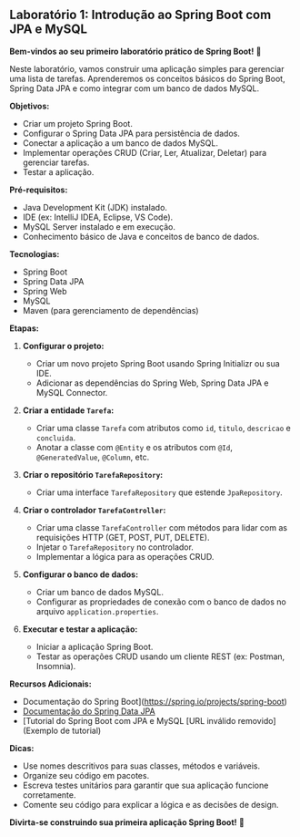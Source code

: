 ## Laboratório 1: Introdução ao Spring Boot com JPA e MySQL

**Bem-vindos ao seu primeiro laboratório prático de Spring Boot\!** 🎉

Neste laboratório, vamos construir uma aplicação simples para gerenciar uma lista de tarefas.  Aprenderemos os conceitos básicos do Spring Boot, Spring Data JPA e como integrar com um banco de dados MySQL.

**Objetivos:**

  * Criar um projeto Spring Boot.
  * Configurar o Spring Data JPA para persistência de dados.
  * Conectar a aplicação a um banco de dados MySQL.
  * Implementar operações CRUD (Criar, Ler, Atualizar, Deletar) para gerenciar tarefas.
  * Testar a aplicação.

**Pré-requisitos:**

  * Java Development Kit (JDK) instalado.
  * IDE (ex: IntelliJ IDEA, Eclipse, VS Code).
  * MySQL Server instalado e em execução.
  * Conhecimento básico de Java e conceitos de banco de dados.

**Tecnologias:**

  * Spring Boot
  * Spring Data JPA
  * Spring Web
  * MySQL
  * Maven (para gerenciamento de dependências)

**Etapas:**

1.  **Configurar o projeto:**

      * Criar um novo projeto Spring Boot usando Spring Initializr ou sua IDE.
      * Adicionar as dependências do Spring Web, Spring Data JPA e MySQL Connector.

2.  **Criar a entidade `Tarefa`:**

      * Criar uma classe `Tarefa` com atributos como `id`, `titulo`, `descricao` e `concluida`.
      * Anotar a classe com `@Entity` e os atributos com `@Id`, `@GeneratedValue`, `@Column`, etc.

3.  **Criar o repositório `TarefaRepository`:**

      * Criar uma interface `TarefaRepository` que estende `JpaRepository`.

4.  **Criar o controlador `TarefaController`:**

      * Criar uma classe `TarefaController` com métodos para lidar com as requisições HTTP (GET, POST, PUT, DELETE).
      * Injetar o `TarefaRepository` no controlador.
      * Implementar a lógica para as operações CRUD.

5.  **Configurar o banco de dados:**

      * Criar um banco de dados MySQL.
      * Configurar as propriedades de conexão com o banco de dados no arquivo `application.properties`.

6.  **Executar e testar a aplicação:**

      * Iniciar a aplicação Spring Boot.
      * Testar as operações CRUD usando um cliente REST (ex: Postman, Insomnia).

**Recursos Adicionais:**

  * Documentação do Spring Boot](https://spring.io/projects/spring-boot)
  * [Documentação do Spring Data JPA](https://www.google.com/url?sa=E&source=gmail&q=https://spring.io/projects/spring-data-jpa)
  * [Tutorial do Spring Boot com JPA e MySQL [URL inválido removido] (Exemplo de tutorial)

**Dicas:**

  * Use nomes descritivos para suas classes, métodos e variáveis.
  * Organize seu código em pacotes.
  * Escreva testes unitários para garantir que sua aplicação funcione corretamente.
  * Comente seu código para explicar a lógica e as decisões de design.

**Divirta-se construindo sua primeira aplicação Spring Boot\!** 🚀
